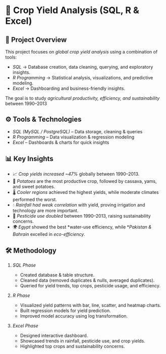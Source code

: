 # 🌾 Crop Yield Analysis (SQL, R & Excel)

## 📌 Project Overview
This project focuses on *global crop yield analysis* using a combination of tools:
- *SQL* → Database creation, data cleaning, querying, and exploratory insights.  
- *R Programming* → Statistical analysis, visualizations, and predictive modeling.  
- *Excel* → Dashboarding and business-friendly insights.  

The goal is to study *agricultural productivity, efficiency, and sustainability* between 1990–2013

## ⚙ Tools & Technologies
- *SQL (MySQL / PostgreSQL)* – Data storage, cleaning & queries  
- *R Programming* – Data visualization & regression modeling  
- *Excel* – Dashboards & charts for quick insights

## 📊 Key Insights
- 📈 *Crop yields increased ~47%* globally between 1990–2013.  
- 🥔 *Potatoes* are the most productive crop, followed by cassava, yams, and sweet potatoes.  
- 🌡 *Cooler regions* achieved the highest yields, while moderate climates performed the worst.  
- 💧 *Rainfall had weak correlation* with yield, proving irrigation and technology are more important.  
- 🧪 *Pesticide use doubled* between 1990–2013, raising sustainability concerns.  
- 🌍 *Egypt* showed the best *water-use efficiency, while **Pakistan & Bahrain* excelled in *eco-efficiency*.  

## 🛠 Methodology
1. *SQL Phase*  
   - Created database & table structure.  
   - Cleaned data (removed duplicates & nulls, averaged duplicates).  
   - Queried for yield trends, top crops, pesticide usage, and efficiency.  

2. *R Phase*  
   - Visualized yield patterns with bar, line, scatter, and heatmap charts.  
   - Built regression models for yield prediction.  
   - Improved model accuracy using log transformation.  

3. *Excel Phase*  
   - Designed interactive dashboard.  
   - Showcased trends in rainfall, pesticide use, and crop yields.  
   - Highlighted top crops and sustainability concerns.  

